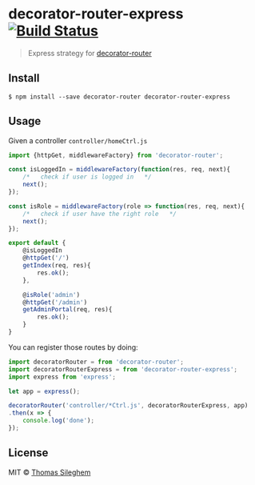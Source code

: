 # decorator-router-express [![Build Status](https://travis-ci.org/mastilver/decorator-router-express.svg?branch=master)](https://travis-ci.org/mastilver/decorator-router-express)

> Express strategy for [decorator-router](https://github.com/mastilver/decorator-router)


## Install

```
$ npm install --save decorator-router decorator-router-express
```


## Usage

Given a controller `controller/homeCtrl.js`
```js
import {httpGet, middlewareFactory} from 'decorator-router';

const isLoggedIn = middlewareFactory(function(res, req, next){
    /*   check if user is logged in   */
    next();
});

const isRole = middlewareFactory(role => function(res, req, next){
    /*   check if user have the right role   */
    next();
});

export default {
    @isLoggedIn
    @httpGet('/')
    getIndex(req, res){
        res.ok();
    },

    @isRole('admin')
    @httpGet('/admin')
    getAdminPortal(req, res){
        res.ok();
    }
}
```

You can register those routes by doing:
```js
import decoratorRouter = from 'decorator-router';
import decoratorRouterExpress = from 'decorator-router-express';
import express from 'express';

let app = express();

decoratorRouter('controller/*Ctrl.js', decoratorRouterExpress, app)
.then(x => {
    console.log('done');
});
```

## License

MIT © [Thomas Sileghem](http://mastilver.com)
